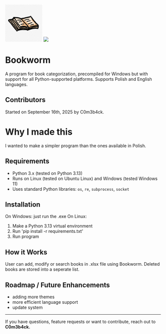 <img src="book.jpg" class="logo" width="120"/>
<img src="https://img.shields.io/github/downloads/C0m3b4ck/Bookworm/total">

# Bookworm

A program for book categorization, precompiled for Windows but with support for all Python-supported platforms. Supports Polish and English languages.

## Contributors  
Started on September 16th, 2025 by C0m3b4ck.

# Why I made this
I wanted to make a simpler program than the ones available in Polish.

## Requirements  
- Python 3.x (tested on Python 3.13)  
- Runs on Linux (tested on Ubuntu Linux) and Windows (tested Windows 11)
- Uses standard Python libraries: `os`, `re`, `subprocess`, `socket`  

## Installation  
On Windows: just run the .exe
On Linux: 
1. Make a Python 3.13 virtual environment
2. Run 'pip install -r requirements.txt'
3. Run program

## How it Works 
User can add, modify or search books in .xlsx file using Bookworm. Deleted books are stored into a seperate list.

## Roadmap / Future Enhancements  
- adding more themes
- more efficient language support
- update system
---

If you have questions, feature requests or want to contribute, reach out to **C0m3b4ck.**
